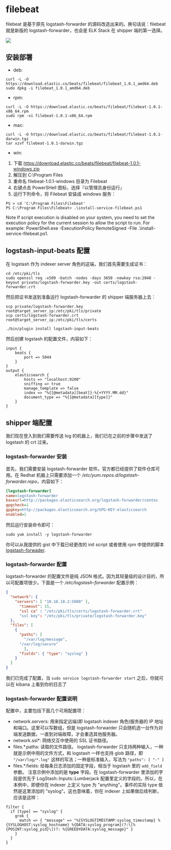 # filebeat

filebeat 是基于原先 logstash-forwarder 的源码改造出来的。换句话说：filebeat 就是新版的 logstash-forwarder，也会是 ELK Stack 在 shipper 端的第一选择。

![](https://www.elastic.co/guide/en/beats/filebeat/current/images/filebeat.png)

## 安装部署

* deb:
```
curl -L -O https://download.elastic.co/beats/filebeat/filebeat_1.0.1_amd64.deb
sudo dpkg -i filebeat_1.0.1_amd64.deb
```
* rpm:
```
curl -L -O https://download.elastic.co/beats/filebeat/filebeat-1.0.1-x86_64.rpm
sudo rpm -vi filebeat-1.0.1-x86_64.rpm
```
* mac:
```
curl -L -O https://download.elastic.co/beats/filebeat/filebeat-1.0.1-darwin.tgz
tar xzvf filebeat-1.0.1-darwin.tgz
```
* win:

1. 下载 https://download.elastic.co/beats/filebeat/filebeat-1.0.1-windows.zip
2. 解压到 C:\Program Files
3. 重命名 filebeat-1.0.1-windows 目录为 Filebeat
4. 右键点击 PowerSHell 图标，选择『以管理员身份运行』
5. 运行下列命令，将 Filebeat 安装成 windows 服务：
```
PS > cd 'C:\Program Files\Filebeat'
PS C:\Program Files\Filebeat> .\install-service-filebeat.ps1
```
Note
If script execution is disabled on your system, you need to set the execution policy for the current session to allow the script to run. For example: PowerShell.exe -ExecutionPolicy RemoteSigned -File .\install-service-filebeat.ps1.


## logstash-input-beats 配置

在 logstash 作为 indexer server 角色的这端，我们首先需要生成证书：

    cd /etc/pki/tls
    sudo openssl req -x509 -batch -nodes -days 3650 -newkey rsa:2048 -keyout private/logstash-forwarder.key -out certs/logstash-forwarder.crt

然后把证书发送到准备运行 logstash-forwarder 的 shipper 端服务器上去：

    scp private/logstash-forwarder.key root@target_server_ip:/etc/pki/tls/private
    scp certs/logstash-forwarder.crt root@target_server_ip:/etc/pki/tls/certs

```
./bin/plugin install logstash-input-beats
```

然后创建 logstash 的配置文件，内容如下：

```
input {
    beats {
        port => 5044
    }
}
output {
    elasticsearch {
        hosts => "localhost:9200"
        sniffing => true
        manage_template => false
        index => "%{[@metadata][beat]}-%{+YYYY.MM.dd}"
        document_type => "%{[@metadata][type]}"
    }
}
```

## shipper 端配置

我们现在登入到我们需要传送 log 的机器上，我们已在之前的步骤中发送了 logstash 的 crt 过来。

### logstash-forwarder 安装

首先，我们需要安装 logstash-forwarder 软件。官方都已经提供了软件仓库可用。在 Redhat 机器上只需要添加一个 */etc/yum.repos.d/logstash-forwarder.repo*，内容如下：

```ini
[logstash-forwarder]
name=logstash-forwarder
baseurl=http://packages.elasticsearch.org/logstash-forwarder/centos
gpgcheck=1
gpgkey=http://packages.elasticsearch.org/GPG-KEY-elasticsearch
enabled=1
```

然后运行安装命令即可：

    sudo yum install -y logstash-forwarder

你可以从我提供的 gist 中下载已经更改的 init script 或者使用 rpm 中提供的脚本 [logstash-forwader](https://gist.github.com/ae30a4c1a1f342df1274.git).

### logstash-forwarder 配置

logstash-forwarder 的配置文件是纯 JSON 格式。因为其轻量级的设计目的，所以可配置项很少。下面是一个 */etc/logstash-forwarder* 配置示例：

```json
{
  "network": {
    "servers": [ "10.18.10.2:5000" ],
      "timeout": 15,
      "ssl ca" : "/etc/pki/tls/certs/logstash-forwarder.crt"
      "ssl key": "/etc/pki/tls/private/logstash-forwarder.key"
  },
  "files": [
    {
      "paths": [
        "/var/log/message",
      "/var/log/secure"
        ],
      "fields": { "type": "syslog" }
    }
  ]
}
```

我们已完成了配置，当 `sudo service logstash-forwarder start` 之后，你就可以在 kibana 上看到你的日志了

### logstash-forwarder 配置说明

配置中，主要包括下面几个可用配置项：

* network.servers: 用来指定远端(即 logstash indexer 角色)服务器的 IP 地址和端口。这里可以写数组，但是 logstash-forwarder 只会随机选一台作为对端发送数据，一直到对端故障，才会重选其他服务器。
* network.ssl\*: 网络交互中使用的 SSL 证书路径。
* files.\*.paths: 读取的文件路径。
  logstash-forwarder 只支持两种输入，一种就是示例中用的文件方式，和 logstash 一样也支持 glob 路径，即 `"/var/log/*.log"` 这样的写法；一种是标准输入，写法为 `"paths": [ "-" ]`
* files.\*.fields: 给每条日志添加的固定字段，相当于 logstash 里的 `add_field` 参数。
  注意示例中添加的是 **type** 字段。在 logstash-forwarder 里添加的字段是优先于 LogStash::Inputs::Lumberjack 配置里定义的字段的。所以，在本例中，即便你在 indexer 上定义 type 为 "anything"。事件的实际 type 依然是这里添加的 "syslog"。这也意味着，你在 indexer 上如果做后续判断，应该是这样：

```
filter {
  if [type] == "syslog" {
    grok {
      match => { "message" => "%{SYSLOGTIMESTAMP:syslog_timestamp} %{SYSLOGHOST:syslog_hostname} %{DATA:syslog_program}(?:\[%{POSINT:syslog_pid}\])?: %{GREEDYDATA:syslog_message}" }
    }
  }
}
```

